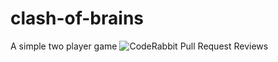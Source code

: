 
# clash-of-brains
A simple two player game
![CodeRabbit Pull Request Reviews](https://img.shields.io/coderabbit/prs/github/amilakanchana0/clash-of-brains-web?utm_source=oss&utm_medium=github&utm_campaign=amilakanchana0%2Fclash-of-brains-web&labelColor=171717&color=FF570A&link=https%3A%2F%2Fcoderabbit.ai&label=CodeRabbit+Reviews)

